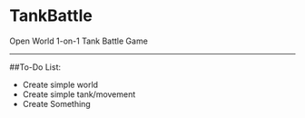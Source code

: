 # TankBattle
Open World 1-on-1 Tank Battle Game

---

##To-Do List:

* Create simple world
* Create simple tank/movement
* Create Something
